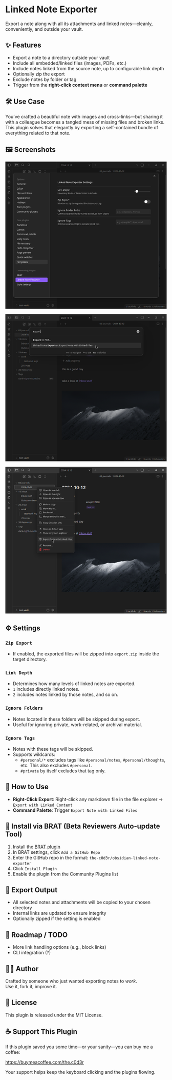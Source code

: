# Linked Note Exporter

Export a note along with all its attachments and linked notes—cleanly, conveniently, and outside your vault.

## ✨ Features

- Export a note to a directory outside your vault
- Include all embedded/linked files (images, PDFs, etc.)
- Include notes linked from the source note, up to configurable link depth
- Optionally zip the export
- Exclude notes by folder or tag
- Trigger from the **right-click context menu** or **command palette**

## 🛠️ Use Case

You’ve crafted a beautiful note with images and cross-links—but sharing it with a colleague becomes a tangled mess of missing files and broken links. This plugin solves that elegantly by exporting a self-contained bundle of everything related to that note.

## 🖼️ Screenshots
![Configuration options](assets/config.png)

![Command Palette](assets/command-palette.png)

![File Menu](assets/file-menu.png)


## ⚙️ Settings

### `Zip Export`
- If enabled, the exported files will be zipped into `export.zip` inside the target directory.

### `Link Depth`
- Determines how many levels of linked notes are exported.
- `1` includes directly linked notes.
- `2` includes notes linked by those notes, and so on.

### `Ignore Folders`
- Notes located in these folders will be skipped during export.
- Useful for ignoring private, work-related, or archival material.

### `Ignore Tags`
- Notes with these tags will be skipped.
- Supports wildcards:  
  - `#personal/*` excludes tags like `#personal/notes`, `#personal/thoughts`, etc. This also excludes `#personal`.
  - `#private` by itself excludes that tag only.

## 🧭 How to Use

- **Right-Click Export**: Right-click any markdown file in the file explorer → `Export with Linked Content`
- **Command Palette**: Trigger `Export Note with Linked Files`

## 🧪 Install via BRAT (Beta Reviewers Auto-update Tool)

1. Install the [BRAT plugin](https://github.com/TfTHacker/obsidian42-brat)
2. In BRAT settings, click `Add a GitHub Repo`
3. Enter the GitHub repo in the format: `the-c0d3r/obsidian-linked-note-exporter`  
4. Click `Install Plugin`  
5. Enable the plugin from the Community Plugins list

## 📁 Export Output

- All selected notes and attachments will be copied to your chosen directory
- Internal links are updated to ensure integrity
- Optionally zipped if the setting is enabled

## 📌 Roadmap / TODO

- More link handling options (e.g., block links)
- CLI integration (?)

## 🧑‍💻 Author

Crafted by someone who just wanted exporting notes to *work*.  
Use it, fork it, improve it.

## 📄 License

This plugin is released under the MIT License.


## ☕ Support This Plugin

If this plugin saved you some time—or your sanity—you can buy me a coffee: 

https://buymeacoffee.com/the.c0d3r

Your support helps keep the keyboard clicking and the plugins flowing.
